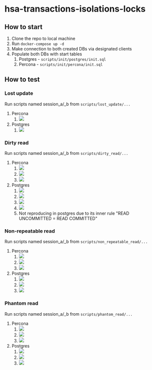 # hsa-transactions-isolations-locks


## How to start
1. Clone the repo to local machine
2. Run `docker-compose up -d`
3. Make connection to both created DBs via designated clients
4. Populate both DBs with start tables
   1. Postgres - `scripts/init/postgres/init.sql`
   2. Percona - `scripts/init/percona/init.sql`

## How to test
### Lost update
Run scripts named session_a/_b from `scripts/lost_update/...` 
1. Percona
   1. ![](proofs/lost_update/percona/0.png)
2. Postgres
   1. ![](proofs/lost_update/postgres/0.png)

### Dirty read
Run scripts named session_a/_b from `scripts/dirty_read/...`
1. Percona
   1. ![](proofs/dirty_read/percona/0.png)
   2. ![](proofs/dirty_read/percona/1.png)
   3. ![](proofs/dirty_read/percona/2.png)
2. Postgres
   1. ![](proofs/dirty_read/postgres/0.png)
   2. ![](proofs/dirty_read/postgres/1.png)
   3. ![](proofs/dirty_read/postgres/2.png)
   4. ![](proofs/dirty_read/postgres/3.png)
   5. Not reproducing in postgres due to its inner rule "READ UNCOMMITTED = READ COMMITTED"

### Non-repeatable read
Run scripts named session_a/_b from `scripts/non_repeatable_read/...`
1. Percona
   1. ![](proofs/non_repeatable_read/percona/0.png)
   2. ![](proofs/non_repeatable_read/percona/1_first_read.png)
   3. ![](proofs/non_repeatable_read/percona/2_second_read.png)
2. Postgres
   1. ![](proofs/non_repeatable_read/postgres/0.png)
   2. ![](proofs/non_repeatable_read/postgres/1_first_read.png)
   3. ![](proofs/non_repeatable_read/postgres/2_second_read.png)

### Phantom read
Run scripts named session_a/_b from `scripts/phantom_read/...`
1. Percona
   1. ![](proofs/phantom_read/percona/0.png)
   2. ![](proofs/phantom_read/percona/1_first_read.png)
   3. ![](proofs/phantom_read/percona/2_second_read.png)
2. Postgres
   1. ![](proofs/phantom_read/postgres/0.png)
   2. ![](proofs/phantom_read/postgres/1_first_read.png)
   3. ![](proofs/phantom_read/postgres/2_second_read.png)